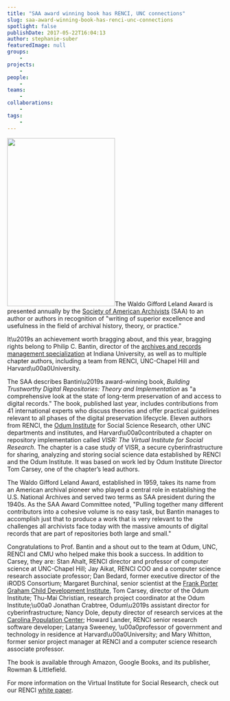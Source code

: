 ```yaml
---
title: "SAA award winning book has RENCI, UNC connections"
slug: saa-award-winning-book-has-renci-unc-connections
spotlight: false
publishDate: 2017-05-22T16:04:13
author: stephanie-suber
featuredImage: null
groups:
    - 
projects:
    - 
people:
    - 
teams: 
    - 
collaborations:
    - 
tags:
    - 
---
```

<p><a href="http://renci.org/wp-content/uploads/2017/05/Screen-Shot-2017-05-22-at-4.01.49-PM.png"  rel="lightbox[roadtrip]"><img class="alignleft wp-image-16403 " src="http://renci.org/wp-content/uploads/2017/05/Screen-Shot-2017-05-22-at-4.01.49-PM-192x300.png" alt="" width="251" height="392" srcset="https://renci.org/wp-content/uploads/2017/05/Screen-Shot-2017-05-22-at-4.01.49-PM-192x300.png 192w, https://renci.org/wp-content/uploads/2017/05/Screen-Shot-2017-05-22-at-4.01.49-PM-655x1024.png 655w, https://renci.org/wp-content/uploads/2017/05/Screen-Shot-2017-05-22-at-4.01.49-PM-640x1001.png 640w, https://renci.org/wp-content/uploads/2017/05/Screen-Shot-2017-05-22-at-4.01.49-PM.png 682w" sizes="(max-width: 251px) 100vw, 251px" /></a>The Waldo Gifford Leland Award is presented annually by the <a href="http://www2.archivists.org/">Society of American Archivists</a> (SAA) to an author or authors in recognition of "writing of superior excellence and usefulness in the field of archival history, theory, or practice."</p>
<p>It\u2019s an achievement worth bragging about, and this year, bragging rights belong to Philip C. Bantin, director of the <a href="https://www.soic.indiana.edu/graduate/degrees/information-library-science/dual-degrees/archives-management-mls.html">archives and records management specialization</a> at Indiana University, as well as to multiple chapter authors, including a team from RENCI, UNC-Chapel Hill and Harvard\u00a0University.<!--more--></p>
<p>The SAA describes Bantin\u2019s award-winning book, <em>Building Trustworthy Digital Repositories: Theory and Implementation</em> as "a comprehensive look at the state of long-term preservation of and access to digital records." The book, published last year, includes contributions from 41 international experts who discuss theories and offer practical guidelines relevant to all phases of the digital preservation lifecycle. Eleven authors from RENCI, the <a href="http://odum.unc.edu/">Odum Institute</a> for Social Science Research, other UNC departments and institutes, and Harvard\u00a0contributed a chapter on repository implementation called <em>VISR: The Virtual Institute for Social Research</em>. The chapter is a case study of VISR, a secure cyberinfrastructure for sharing, analyzing and storing social science data established by RENCI and the Odum Institute. It was based on work led by Odum Institute Director Tom Carsey, one of the chapter&#8217;s lead authors.</p>
<p>The Waldo Gifford Leland Award, established in 1959, takes its name from an American archival pioneer who played a central role in establishing the U.S. National Archives and served two terms as SAA president during the 1940s. As the SAA Award Committee noted, "Pulling together many different contributors into a cohesive volume is no easy task, but Bantin manages to accomplish just that to produce a work that is very relevant to the challenges all archivists face today with the massive amounts of digital records that are part of repositories both large and small."</p>
<p>Congratulations to Prof. Bantin and a shout out to the team at Odum, UNC, RENCI and CMU who helped make this book a success. In addition to Carsey, they are: Stan Ahalt, RENCI director and professor of computer science at UNC-Chapel Hill; Jay Aikat, RENCI COO and a computer science research associate professor; Dan Bedard, former executive director of the iRODS Consortium; Margaret Burchinal, senior scientist at the <a href="http://fpg.unc.edu/">Frank Porter Graham Child Development Institute</a>, Tom Carsey, director of the Odum Institute; Thu-Mai Christian, research project coordinator at the Odum Institute;\u00a0 Jonathan Crabtree, Odum\u2019s assistant director for cyberinfrastructure; Nancy Dole, deputy director of research services at the <a href="http://www.cpc.unc.edu/">Carolina Population Center</a>; Howard Lander, RENCI senior research software developer; Latanya Sweeney, \u00a0professor of government and technology in residence at Harvard\u00a0University; and Mary Whitton, former senior project manager at RENCI and a computer science research associate professor.</p>
<p>The book is available through Amazon, Google Books, and its publisher, Rowman &amp; Littlefield.</p>
<p>For more information on the Virtual Institute for Social Research, check out our RENCI <a href="http://renci.org/wp-content/uploads/2015/05/VISRWhite-Paper-No3_2015_highres.pdf">white paper</a>.</p>
<!-- AddThis Advanced Settings generic via filter on the_content --><!-- AddThis Share Buttons generic via filter on the_content -->
